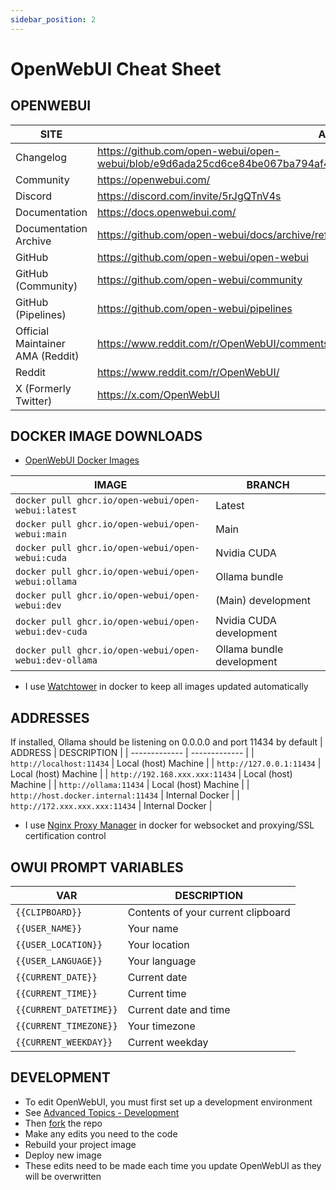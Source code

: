 ```yaml
---
sidebar_position: 2
---
```

# OpenWebUI Cheat Sheet

## OPENWEBUI
| SITE | ADDRESS |
| ------------- | ------------- |
| Changelog | https://github.com/open-webui/open-webui/blob/e9d6ada25cd6ce84be067ba794af4c9d7116edc7/CHANGELOG.md |
| Community | https://openwebui.com/ |
| Discord | https://discord.com/invite/5rJgQTnV4s |
| Documentation | https://docs.openwebui.com/ |
| Documentation Archive | https://github.com/open-webui/docs/archive/refs/heads/main.zip |
| GitHub | https://github.com/open-webui/open-webui |
| GitHub (Community) | https://github.com/open-webui/community |
| GitHub (Pipelines) | https://github.com/open-webui/pipelines |
| Official Maintainer AMA (Reddit) | https://www.reddit.com/r/OpenWebUI/comments/1gjziqm/im_the_sole_maintainer_of_open_webui_ama/ |
| Reddit | https://www.reddit.com/r/OpenWebUI/ |
| X (Formerly Twitter) | https://x.com/OpenWebUI |

## DOCKER IMAGE DOWNLOADS
 - [OpenWebUI Docker Images](https://github.com/open-webui/open-webui/pkgs/container/open-webui/versions?filters%5Bversion_type%5D=tagged)

| IMAGE | BRANCH |
| ------------- | ------------- |
| ```docker pull ghcr.io/open-webui/open-webui:latest``` | Latest |
| ```docker pull ghcr.io/open-webui/open-webui:main``` | Main |
| ```docker pull ghcr.io/open-webui/open-webui:cuda``` | Nvidia CUDA |
| ```docker pull ghcr.io/open-webui/open-webui:ollama``` | Ollama bundle |
| ```docker pull ghcr.io/open-webui/open-webui:dev``` | (Main) development |
| ```docker pull ghcr.io/open-webui/open-webui:dev-cuda``` | Nvidia CUDA development |
| ```docker pull ghcr.io/open-webui/open-webui:dev-ollama``` | Ollama bundle development |
 * I use [Watchtower](https://github.com/containrrr/watchtower) in docker to keep all images updated automatically

## ADDRESSES
If installed, Ollama should be listening on 0.0.0.0 and port 11434 by default
| ADDRESS | DESCRIPTION |
| ------------- | ------------- |
| ```http://localhost:11434``` | Local (host) Machine |
| ```http://127.0.0.1:11434``` | Local (host) Machine | 
| ```http://192.168.xxx.xxx:11434``` | Local (host) Machine |
| ```http://ollama:11434``` | Local (host) Machine | 
| ```http://host.docker.internal:11434``` | Internal Docker |
| ```http://172.xxx.xxx.xxx:11434``` | Internal Docker |
 * I use [Nginx Proxy Manager](https://nginxproxymanager.com/guide/) in docker for websocket and proxying/SSL certification control

## OWUI PROMPT VARIABLES 
| VAR | DESCRIPTION |
| ------------- | ------------- |
| ```{{CLIPBOARD}}``` | Contents of your current clipboard |
| ```{{USER_NAME}}``` | Your name |
| ```{{USER_LOCATION}}``` | Your location |
| ```{{USER_LANGUAGE}}``` | Your language |
| ```{{CURRENT_DATE}}``` | Current date |
| ```{{CURRENT_TIME}}``` | Current time |
| ```{{CURRENT_DATETIME}}``` | Current date and time |
| ```{{CURRENT_TIMEZONE}}``` | Your timezone |
| ```{{CURRENT_WEEKDAY}}``` | Current weekday |
 
## DEVELOPMENT
 * To edit OpenWebUI, you must first set up a development environment
 * See [Advanced Topics - Development](https://docs.openwebui.com/getting-started/advanced-topics/development)
 * Then [fork](https://github.com/open-webui/open-webui/fork) the repo 
 * Make any edits you need to the code
 * Rebuild your project image
 * Deploy new image
 * These edits need to be made each time you update OpenWebUI as they will be overwritten



